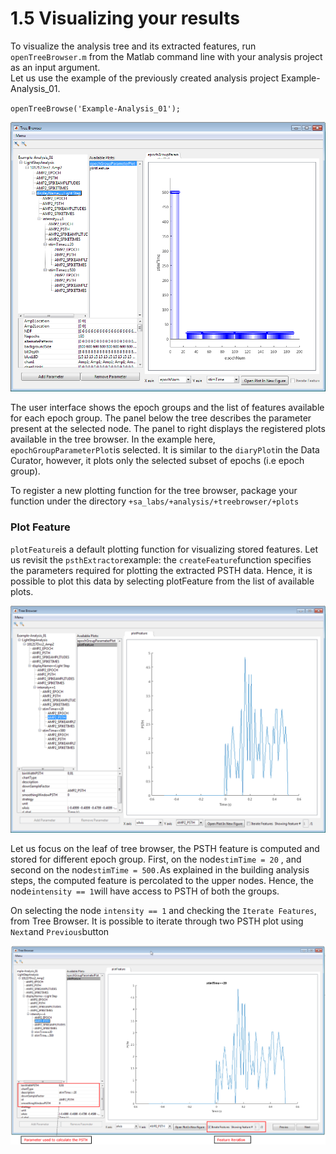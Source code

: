 # 1.5 Visualizing your results

To visualize the analysis tree and its extracted features, run `openTreeBrowser.m` from the Matlab command line with your analysis project as an input argument.  
Let us use the example of the previously created analysis project Example-Analysis\_01.

`openTreeBrowse('Example-Analysis_01');`

![](/assets/tree_browser.png)

The user interface shows the epoch groups and the list of features available for each epoch group. The panel below the tree describes the parameter present at the selected node. The panel to right displays the registered plots available in the tree browser. In the example here, `epochGroupParameterPlot`is selected. It is similar to the `diaryPlot`in the Data Curator, however, it plots only the selected subset of epochs \(i.e epoch group\).

To register a new plotting function for the tree browser, package your function under the directory `+sa_labs/+analysis/+treebrowser/+plots`

### Plot Feature

`plotFeature`is a default plotting function for visualizing stored features. Let us revisit the `psthExtractor`example: the `createFeature`function specifies the parameters required for plotting the extracted PSTH data. Hence, it is possible to plot this data by selecting plotFeature from the list of available plots.

![](/assets/psth_response.png)

Let us focus on the leaf of tree browser, the PSTH feature is computed and stored for different epoch group. First, on the node`stimTime = 20` , and second on the node`stimTime = 500.`As explained in the building analysis steps, the computed feature is percolated to the upper nodes. Hence,  the node`intensity == 1`will have access to PSTH of both the groups.

On selecting the node `intensity == 1` and checking the `Iterate Features`, from Tree Browser. It is possible to iterate through two PSTH plot using `Next`and `Previous`button

![](/assets/feature_iteration)

